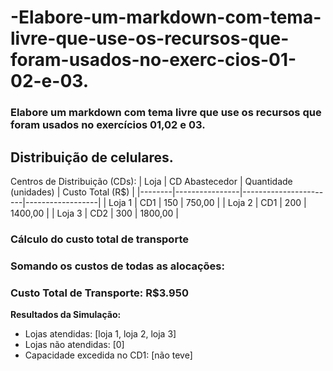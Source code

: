 # -Elabore-um-markdown-com-tema-livre-que-use-os-recursos-que-foram-usados-no-exerc-cios-01-02-e-03.
### Elabore um markdown com tema livre que use os recursos que foram usados no exercícios 01,02 e 03.
## Distribuição de celulares.
Centros de Distribuição (CDs):
| Loja   | CD Abastecedor | Quantidade (unidades) | Custo Total (R$) |
|--------|----------------|-----------------------|------------------|
| Loja 1 | CD1            | 150                   | 750,00           |
| Loja 2 | CD1            | 200                   | 1400,00          |
| Loja 3 | CD2            | 300                   | 1800,00          |

### Cálculo do custo total de transporte

### Somando os custos de todas as alocações:

### Custo Total de Transporte: R$3.950

**Resultados da Simulação:**
- Lojas atendidas: [loja 1, loja 2, loja 3]
- Lojas não atendidas: [0]
- Capacidade excedida no CD1: [não teve]

